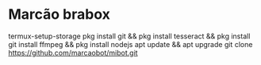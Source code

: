 # Marcão brabox
termux-setup-storage
pkg install git && pkg install tesseract && pkg install git 
 install ffmpeg && pkg install nodejs
apt update && apt upgrade 
git clone https://github.com/marcaobot/mibot.git

